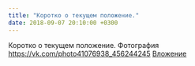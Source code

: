 ```yaml
---
title: "Коротко о текущем положение."
date: 2018-09-07 20:10:00 +0300
---
```


Коротко о текущем положение.
Фотография
<a class="vk-attach" href="https://vk.com/photo41076938_456244245">https://vk.com/photo41076938_456244245</a>
<a class="vk-attach" href="https://vk.com/photo41076938_456244245">Вложение</a>
